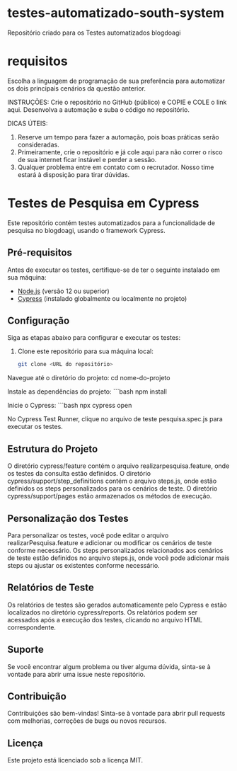 # testes-automatizado-south-system
Repositório criado para os Testes automatizados blogdoagi

# requisitos 

Escolha a linguagem de programação de sua preferência para automatizar os dois principais cenários da questão anterior.

INSTRUÇÕES: Crie o repositório no GitHub (público) e COPIE e COLE o link aqui. Desenvolva a automação e suba o código no repositório.

DICAS ÚTEIS:
1. Reserve um tempo para fazer a automação, pois boas práticas serão consideradas.
2. Primeiramente, crie o repositório e já cole aqui para não correr o risco de sua internet ficar instável e perder a sessão.
3. Qualquer problema entre em contato com o recrutador. Nosso time estará à disposição para tirar dúvidas.

# Testes de Pesquisa em Cypress

Este repositório contém testes automatizados para a funcionalidade de pesquisa no blogdoagi, usando o framework Cypress.

## Pré-requisitos

Antes de executar os testes, certifique-se de ter o seguinte instalado em sua máquina:

- [Node.js](https://nodejs.org) (versão 12 ou superior)
- [Cypress](https://www.cypress.io) (instalado globalmente ou localmente no projeto)

## Configuração

Siga as etapas abaixo para configurar e executar os testes:

1. Clone este repositório para sua máquina local:

   ```bash
   git clone <URL do repositório>

Navegue até o diretório do projeto:
cd nome-do-projeto

Instale as dependências do projeto:
     ```bash
    npm install

Inicie o Cypress:
     ```bash
    npx cypress open

No Cypress Test Runner, clique no arquivo de teste pesquisa.spec.js para executar os testes.

## Estrutura do Projeto
O diretório cypress/feature contém o arquivo realizarpesquisa.feature, onde os testes da consulta estão definidos.
O diretório cypress/support/step_definitions contém o arquivo steps.js, onde estão definidos os steps personalizados para os cenários de teste.
O diretório cypress/support/pages estão armazenados os métodos de execução.

## Personalização dos Testes
Para personalizar os testes, você pode editar o arquivo realizarPesquisa.feature e adicionar ou modificar os cenários de teste conforme necessário.
Os steps personalizados relacionados aos cenários de teste estão definidos no arquivo steps.js, onde você pode adicionar mais steps ou ajustar os existentes conforme necessário.

## Relatórios de Teste
Os relatórios de testes são gerados automaticamente pelo Cypress e estão localizados no diretório cypress/reports.
Os relatórios podem ser acessados após a execução dos testes, clicando no arquivo HTML correspondente.

## Suporte
Se você encontrar algum problema ou tiver alguma dúvida, sinta-se à vontade para abrir uma issue neste repositório.

## Contribuição
Contribuições são bem-vindas! Sinta-se à vontade para abrir pull requests com melhorias, correções de bugs ou novos recursos.

## Licença
Este projeto está licenciado sob a licença MIT.
